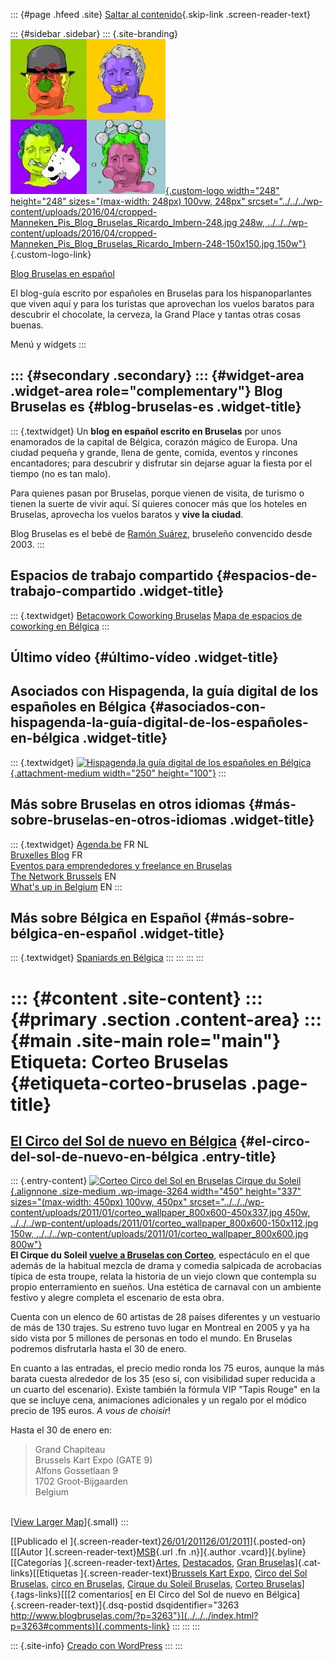 ::: {#page .hfeed .site}
[Saltar al contenido](index.html#content){.skip-link
.screen-reader-text}

::: {#sidebar .sidebar}
::: {.site-branding}
[![](../../../wp-content/uploads/2016/04/cropped-Manneken_Pis_Blog_Bruselas_Ricardo_Imbern-248.jpg){.custom-logo
width="248" height="248" sizes="(max-width: 248px) 100vw, 248px"
srcset="../../../wp-content/uploads/2016/04/cropped-Manneken_Pis_Blog_Bruselas_Ricardo_Imbern-248.jpg 248w, ../../../wp-content/uploads/2016/04/cropped-Manneken_Pis_Blog_Bruselas_Ricardo_Imbern-248-150x150.jpg 150w"}](../../../index.html){.custom-logo-link}

[Blog Bruselas en español](../../../index.html)

El blog-guía escrito por españoles en Bruselas para los hispanoparlantes
que viven aquí y para los turistas que aprovechan los vuelos baratos
para descubrir el chocolate, la cerveza, la Grand Place y tantas otras
cosas buenas.

Menú y widgets
:::

::: {#secondary .secondary}
::: {#widget-area .widget-area role="complementary"}
Blog Bruselas es {#blog-bruselas-es .widget-title}
----------------

::: {.textwidget}
Un **blog en español escrito en Bruselas** por unos enamorados de la
capital de Bélgica, corazón mágico de Europa. Una ciudad pequeña y
grande, llena de gente, comida, eventos y rincones encantadores; para
descubrir y disfrutar sin dejarse aguar la fiesta por el tiempo (no es
tan malo).

Para quienes pasan por Bruselas, porque vienen de visita, de turismo o
tienen la suerte de vivir aquí. Sí quieres conocer más que los hoteles
en Bruselas, aprovecha los vuelos baratos y **vive la ciudad**.

Blog Bruselas es el bebé de [Ramón Suárez](http://www.ramonsuarez.com),
bruseleño convencido desde 2003.
:::

Espacios de trabajo compartido {#espacios-de-trabajo-compartido .widget-title}
------------------------------

::: {.textwidget}
[Betacowork Coworking Bruselas](http://www.betacowork.com) [Mapa de
espacios de coworking en Bélgica](http://coworkingbelgium.com)
:::

Último vídeo {#último-vídeo .widget-title}
------------

Asociados con Hispagenda, la guía digital de los españoles en Bélgica {#asociados-con-hispagenda-la-guía-digital-de-los-españoles-en-bélgica .widget-title}
---------------------------------------------------------------------

::: {.textwidget}
[![Hispagenda,la guía digital de los españoles en
Bélgica](../../../wp-content/uploads/2010/04/Hispagenda-250px.gif "Hispagenda, la guía digital de los españoles en Bélgica"){.attachment-medium
width="250" height="100"}](http://www.hispagenda.com)
:::

Más sobre Bruselas en otros idiomas {#más-sobre-bruselas-en-otros-idiomas .widget-title}
-----------------------------------

::: {.textwidget}
[Agenda.be](http://www.agenda.be) FR NL\
[Bruxelles Blog](http://www.bxlblog.be/) FR\
[Eventos para emprendedores y freelance en
Bruselas](http://www.betacowork.com/events/)\
[The Network
Brussels](http://groups.yahoo.com/group/TheNetworkBrussels/) EN\
[What\'s up in Belgium](http://www.whatsupin.be/) EN
:::

Más sobre Bélgica en Español {#más-sobre-bélgica-en-español .widget-title}
----------------------------

::: {.textwidget}
[Spaniards en Bélgica](http://www.spaniards.es/paises/belgica)
:::
:::
:::
:::

::: {#content .site-content}
::: {#primary .section .content-area}
::: {#main .site-main role="main"}
Etiqueta: Corteo Bruselas {#etiqueta-corteo-bruselas .page-title}
=========================

[El Circo del Sol de nuevo en Bélgica](../../../index.html?p=3263) {#el-circo-del-sol-de-nuevo-en-bélgica .entry-title}
------------------------------------------------------------------

::: {.entry-content}
[![Corteo Circo del Sol en Bruselas Cirque du
Soleil](../../../wp-content/uploads/2011/01/corteo_wallpaper_800x600-450x337.jpg "Corteo Circo del Sol en Bruselas Cirque du Soleil"){.alignnone
.size-medium .wp-image-3264 width="450" height="337"
sizes="(max-width: 450px) 100vw, 450px"
srcset="../../../wp-content/uploads/2011/01/corteo_wallpaper_800x600-450x337.jpg 450w, ../../../wp-content/uploads/2011/01/corteo_wallpaper_800x600-150x112.jpg 150w, ../../../wp-content/uploads/2011/01/corteo_wallpaper_800x600.jpg 800w"}](http://www.cirquedusoleil.com/en/shows/corteo/default.aspx)\
**El Cirque du Soleil [vuelve a Bruselas con
Corteo](http://www.cirquedusoleil.com/fr/home.aspx#/fr/home/europe/belgium.aspx%0A)**,
espectáculo en el que además de la habitual mezcla de drama y comedia
salpicada de acrobacias típica de esta troupe, relata la historia de un
viejo clown que contempla su propio enterramiento en sueños. Una
estética de carnaval con un ambiente festivo y alegre completa el
escenario de esta obra.

Cuenta con un elenco de 60 artistas de 28 países diferentes y un
vestuario de más de 130 trajes. Su estreno tuvo lugar en Montreal en
2005 y ya ha sido vista por 5 millones de personas en todo el mundo. En
Bruselas podremos disfrutarla hasta el 30 de enero.

En cuanto a las entradas, el precio medio ronda los 75 euros, aunque la
más barata cuesta alrededor de los 35 (eso sí, con visibilidad super
reducida a un cuarto del escenario). Existe también la fórmula VIP
"Tapis Rouge" en la que se incluye cena, animaciones adicionales y un
regalo por el módico precio de 195 euros. *A vous de choisir*!

Hasta el 30 de enero en:

> Grand Chapiteau\
> Brussels Kart Expo (GATE 9)\
> Alfons Gossetlaan 9\
> 1702 Groot-Bijgaarden\
> Belgium

\
[[View Larger
Map](http://maps.google.com/maps?hl=en&q=Grand+Chapiteau.+Brussels+Kart+Expo&safe=off&ie=UTF8&hq=Grand+Chapiteau.+Brussels+Kart+Expo&hnear=&z=14&iwloc=A&cid=10419650650164404676&ll=50.872976,4.279864&source=embed)]{.small}
:::

[[Publicado el
]{.screen-reader-text}[26/01/201126/01/2011](../../../index.html?p=3263)]{.posted-on}[[[Autor
]{.screen-reader-text}[MSB](../../author/mariasanchez/index.html){.url
.fn .n}]{.author .vcard}]{.byline}[[Categorías
]{.screen-reader-text}[Artes](../../category/artes/index.html),
[Destacados](../../category/destacados/index.html), [Gran
Bruselas](../../category/gran-bruselas/index.html)]{.cat-links}[[Etiquetas
]{.screen-reader-text}[Brussels Kart
Expo](../brussels-kart-expo/index.html), [Circo del Sol
Bruselas](../circo-del-sol-bruselas/index.html), [circo en
Bruselas](../circo-en-bruselas/index.html), [Cirque du Soleil
Bruselas](../cirque-du-soleil-bruselas/index.html), [Corteo
Bruselas](index.html)]{.tags-links}[[[2 comentarios[ en El Circo del Sol
de nuevo en Bélgica]{.screen-reader-text}]{.dsq-postid
dsqidentifier="3263 http://www.blogbruselas.com/?p=3263"}](../../../index.html?p=3263#comments)]{.comments-link}
:::
:::
:::

::: {.site-info}
[Creado con WordPress](https://es.wordpress.org/)
:::
:::
